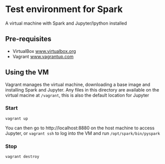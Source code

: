 Test environment for Spark
==========================

A virtual machine with Spark and Jupyter/Ipython installed

## Pre-requisites

 * VirtualBox www.virtualbox.org
 * Vagrant www.vagrantup.com

## Using the VM

Vagrant manages the virtual machine, downloading a base image and installing
Spark and Jupyter. Any files in this directory are available on the virtual
macine at `/vagrant`, this is also the default location for Jupyter

### Start

    vagrant up

You can then go to http://localhost:8880 on the host machine to access Jupyter,
or `vagrant ssh` to log into the VM and run `/opt/spark/bin/pyspark`

### Stop

    vagrant destroy

